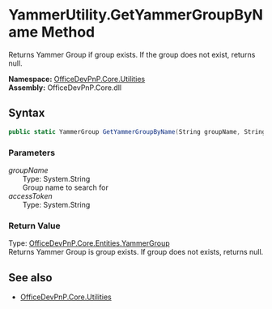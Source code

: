 # YammerUtility.GetYammerGroupByName Method  
Returns Yammer Group if group exists. If the group does not exist, returns null.  

**Namespace:** [OfficeDevPnP.Core.Utilities](OfficeDevPnP.Core.Utilities.md)  
**Assembly:** OfficeDevPnP.Core.dll  
## Syntax
```C#
public static YammerGroup GetYammerGroupByName(String groupName, String accessToken)
```
### Parameters
*groupName*  
&emsp;&emsp;Type: System.String  
&emsp;&emsp;Group name to search for  
*accessToken*  
&emsp;&emsp;Type: System.String  
### Return Value
Type: [OfficeDevPnP.Core.Entities.YammerGroup](OfficeDevPnP.Core.Entities.YammerGroup.md)  
Returns Yammer Group is group exists. If group does not exists, returns null.

## See also
- [OfficeDevPnP.Core.Utilities](OfficeDevPnP.Core.Utilities.md)
